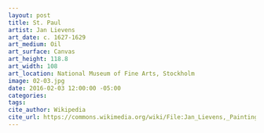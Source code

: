 ```yaml
---
layout: post
title: St. Paul
artist: Jan Lievens
art_date: c. 1627-1629
art_medium: Oil
art_surface: Canvas
art_height: 118.8
art_width: 108
art_location: National Museum of Fine Arts, Stockholm
image: 02-03.jpg
date: 2016-02-03 12:00:00 -05:00
categories:
tags:
cite_author: Wikipedia
cite_url: https://commons.wikimedia.org/wiki/File:Jan_Lievens,_Painting_of_St_Paul,_ca._1627-29._Oil_on_canvas._Nationalmuseum_Sweden.jpg
---
```

